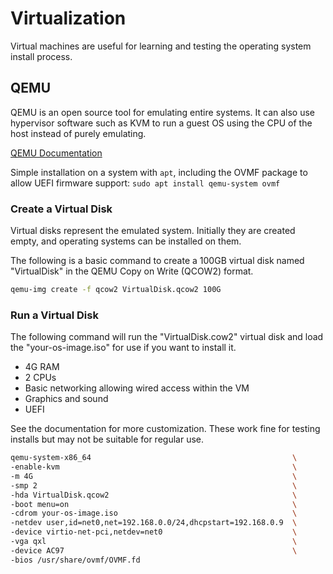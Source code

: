# Virtualization
Virtual machines are useful for learning and testing the operating system install process.

## QEMU
QEMU is an open source tool for emulating entire systems.  It can also use hypervisor software such as KVM to run a guest OS using the CPU of the host instead of purely emulating.

[QEMU Documentation](https://www.qemu.org/docs/master/index.html)

Simple installation on a system with `apt`, including the OVMF package to allow UEFI firmware support:
`sudo apt install qemu-system ovmf`

### Create a Virtual Disk
Virtual disks represent the emulated system.  Initially they are created empty, and operating systems can be installed on them.

The following is a basic command to create a 100GB virtual disk named "VirtualDisk" in the QEMU Copy on Write (QCOW2) format.
```bash
qemu-img create -f qcow2 VirtualDisk.qcow2 100G
```

### Run a Virtual Disk
The following command will run the "VirtualDisk.cow2" virtual disk and load the "your-os-image.iso" for use if you want to install it.
- 4G RAM
- 2 CPUs
- Basic networking allowing wired access within the VM
- Graphics and sound
- UEFI

See the documentation for more customization. These work fine for testing installs but may not be suitable for regular use.
```bash
qemu-system-x86_64                                             \
-enable-kvm                                                    \
-m 4G                                                          \
-smp 2                                                         \
-hda VirtualDisk.qcow2                                         \
-boot menu=on                                                  \
-cdrom your-os-image.iso                                       \
-netdev user,id=net0,net=192.168.0.0/24,dhcpstart=192.168.0.9  \
-device virtio-net-pci,netdev=net0                             \
-vga qxl                                                       \
-device AC97                                                   \
-bios /usr/share/ovmf/OVMF.fd
```


